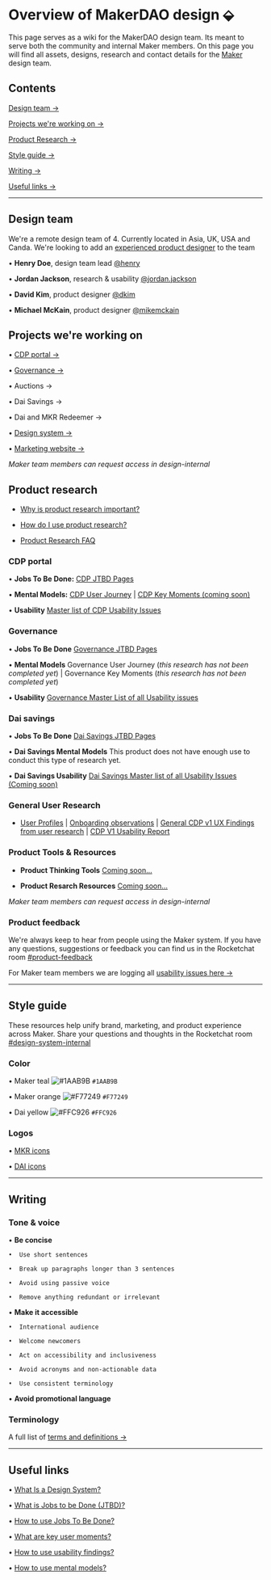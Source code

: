 # Overview of MakerDAO design ⬙

This page serves as a wiki for the MakerDAO design team. Its meant to serve both the community and internal Maker members. On this page you will find all assets, designs, research and contact details for the [Maker](https://makerdao.com/) design team. 

## Contents
[Design team →](https://github.com/hcdoe/Overview-of-MakerDAO-design#design-team)

[Projects we're working on →](https://github.com/hcdoe/Overview-of-MakerDAO-design#projects-were-working-on)

[Product Research →](https://github.com/hcdoe/Overview-of-MakerDAO-design#product-research)

[Style guide →](https://github.com/hcdoe/Overview-of-MakerDAO-design#style-guide)

[Writing →](https://github.com/hcdoe/Overview-of-MakerDAO-design#writing)

[Useful links →](https://github.com/hcdoe/Overview-of-MakerDAO-design#useful-links)



---

## Design team
We're a remote design team of 4. Currently located in Asia, UK, USA and Canda. We're looking to add an [experienced product designer](https://makerdao.com/careers/product-designer) to the team

•  **Henry Doe**, design team lead [@henry](https://chat.makerdao.com/home)

•  **Jordan Jackson**, research & usability [@jordan.jackson](https://chat.makerdao.com/home)

•  **David Kim**, product designer [@dkim](https://chat.makerdao.com/home)

•  **Michael McKain**, product designer [@mikemckain](https://chat.makerdao.com/home)

## Projects we're working on
•  [CDP portal →](https://www.figma.com/file/L89YEqsCYo0yZ07Lwc5dVBaJ/Multi-Collateral-CDP-Portal?node-id=168%3A12)

•  [Governance →](https://www.figma.com/file/P3WU8leDECFDItgLx4gh22t9/Governance?node-id=227%3A11)

•  Auctions →

•  Dai Savings →

•  Dai and MKR Redeemer →

•  [Design system →](https://www.figma.com/file/WD1TVy5hFtVkWgd7hvhbzFIe/Components?node-id=1595%3A36)

•  [Marketing website →](https://www.figma.com/file/BJKZPfODBGLwxkpTJuxdj6Kb/makerdao.com?node-id=0%3A1)

*Maker team members can request access in design-internal*


## Product research 



* [Why is product research important?](www.makerdao.com) 



* [How do I use product research?](www.makerdao.com) 



* [Product Research FAQ](www.makerdao.com) 



### CDP portal 




•  **Jobs To Be Done:** [CDP JTBD Pages](www.makerdao.com)  




•  **Mental Models:** [CDP User Journey](https://airtable.com/invite/l?inviteId=inv7kNdKPMhNLNw1b&inviteToken=2a80700bbf43635d6d5336265f7704b81fb4ec56202d59b0a569780d88c0c72d) | [CDP Key Moments (coming soon)](www.makerdao.com) 




• **Usability** [Master list of CDP Usability Issues](https://airtable.com/shrDjJvA5uahFnvBk) 




### Governance  




• **Jobs To Be Done** [Governance JTBD Pages](https://docs.google.com/document/d/1ScDOZ5o2AuJsiNapTkvXRMZzyGGXtvdZboyiuMU1oJM/edit)





• **Mental Models** Governance User Journey (*this research has not been completed yet*) | Governance Key Moments (*this research has not been completed yet*) 





• **Usability**  [Governance Master List of all Usability issues](https://airtable.com/invite/l?inviteId=invgrfZdDZk8f8V5M&inviteToken=0e12fe343433f1e1281908097d832034c037e938ab9490eda6795cfa125bf4f1)  





### Dai savings 



• **Jobs To Be Done** [Dai Savings JTBD Pages](https://www.figma.com/file/ZXwn0H9FOUUaaCKbwDgmetbN/JTBD-Template?node-id=33%3A3) 


• **Dai Savings Mental Models**  This product does not have enough use to conduct this type of research yet. 


• **Dai Savings Usability** [Dai Savings Master list of all Usability Issues (Coming soon)](www.makerdao.com)





### General User Research 




* [User Profiles](https://docs.google.com/document/d/1cy6CPDBj3_fA4Z8exOYUmALMWBdwyJmM18gT72gv4pY/edit) | [Onboarding observations](https://docs.google.com/document/d/1vLxf7-Us0DjpKcv71njqaGQy_9Iz-MoLjgu5y4fvV_g/edit) | [General CDP v1 UX Findings from user research](https://docs.google.com/document/d/1JbCKkrKvyl6x0fOTWb5XPh4swJ8R6x3UbnCSNd8Bvsk/edit) | [CDP V1 Usability Report](https://docs.google.com/document/d/1MHMi33V0lKyZ9VIbEfEW-nb_tN0Y-Wy6amu7yDwqbdQ/edit)     





### Product Tools & Resources 



* **Product Thinking Tools**  [Coming soon...](www.makerdao.com) 




* **Product Resarch Resources**  [Coming soon...](www.makerdao.com) 





*Maker team members can request access in design-internal*




### Product feedback 

We're always keep to hear from people using the Maker system. If you have any questions, suggestions or feedback you can find us in the Rocketchat room [#product-feedback](https://chat.makerdao.com/home)

For Maker team members we are logging all [usability issues here →](https://docs.google.com/spreadsheets/d/18X4y-87m5flC9iH4RkWUXD64i_H-FM0QUHlEoiqhRxw/edit#gid=0)

---


## Style guide
These resources help unify brand, marketing, and product experience across Maker. Share your questions and thoughts in the Rocketchat room [#design-system-internal](https://chat.makerdao.com/home)

### Color

•  Maker teal ![#1AAB9B](https://placehold.it/15/1AAB9B/000000?text=+) `#1AAB9B`

•  Maker orange ![#F77249](https://placehold.it/15/F77249/000000?text=+) `#F77249`

•  Dai yellow ![#FFC926](https://placehold.it/15/FFC926/000000?text=+) `#FFC926`

### Logos
•  [MKR icons](https://github.com/hcdoe/Overview-of-MakerDAO-design/tree/master/MKR)

•  [DAI icons](https://github.com/hcdoe/Overview-of-MakerDAO-design/tree/master/DAI)

---

## Writing
### Tone & voice 
•  **Be concise**

    •  Use short sentences

    •  Break up paragraphs longer than 3 sentences

    •  Avoid using passive voice

    •  Remove anything redundant or irrelevant

•  **Make it accessible**

    •  International audience

    •  Welcome newcomers

    •  Act on accessibility and inclusiveness

    •  Avoid acronyms and non-actionable data

    •  Use consistent terminology 

•  **Avoid promotional language**


### Terminology
A full list of [terms and definitions →](https://airtable.com/shr93DOZR1FHNJv4Y/tblv6XRHv27cAvKad)

---


## Useful links

•  [What Is a Design System?](https://forumone.com/ideas/what-is-design-system)

•  [What is Jobs to be Done (JTBD)?](https://jtbd.info/2-what-is-jobs-to-be-done-jtbd-796b82081cca) 

•  [How to use Jobs To Be Done?](https://justinjackson.ca/what-is-jobs-to-be-done)    

•  [What are key user moments?](https://alexiskold.net/2016/06/01/what-is-the-magic-moment-for-your-startup/)  

•  [How to use usability findings?](https://www.nngroup.com/articles/the-most-important-usability-activity/)  

•  [How to use mental models?](https://www.nngroup.com/articles/mental-models/) 





